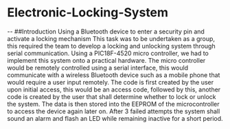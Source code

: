 # Electronic-Locking-System
--
##Introduction 
Using a Bluetooth device to enter a security pin and activate a locking mechanism 
This task was to be undertaken as a group, this required the team to develop a locking and unlocking system through serial communication. Using a PIC18F-4520 micro controller, we had to implement this system onto a practical hardware. The micro controller would be remotely controlled using a serial interface, this would communicate with a wireless Bluetooth device such as a mobile phone that would require a user input remotely. 
The code is first created by the user upon initial access, this would be an access code, followed by this, another code is created by the user that shall determine whether to lock or unlock the system. The data is then stored into the EEPROM of the microcontroller to access the device again later on. After 3 failed attempts the system shall sound an alarm and flash an LED while remaining inactive for a short period. 

